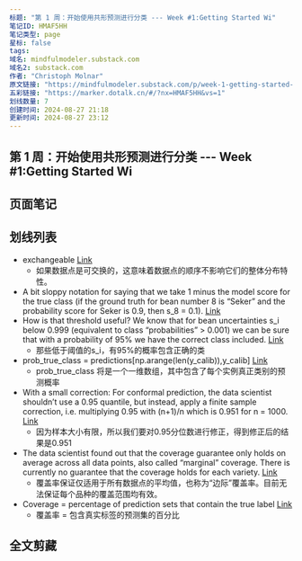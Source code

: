 ```yaml
---
标题: "第 1 周：开始使用共形预测进行分类 --- Week #1:Getting Started Wi"
笔记ID: HMAF5HH
笔记类型: page
星标: false
tags: 
域名: mindfulmodeler.substack.com
域名2: substack.com
作者: "Christoph Molnar"
原文链接: "https://mindfulmodeler.substack.com/p/week-1-getting-started-with-conformal"
五彩链接: "https://marker.dotalk.cn/#/?nx=HMAF5HH&vs=1"
划线数量: 7
创建时间: 2024-08-27 21:18
更新时间: 2024-08-27 23:12
---
```


## 第 1 周：开始使用共形预测进行分类 --- Week #1:Getting Started Wi 


## 页面笔记


## 划线列表
- exchangeable [Link](https://mindfulmodeler.substack.com/p/week-1-getting-started-with-conformal#WCREFX-5219129)
	- 如果数据点是可交换的，这意味着数据点的顺序不影响它们的整体分布特性。
- A bit sloppy notation for saying that we take 1 minus the model score for the true class (if the ground truth for bean number 8 is “Seker” and the probability score for Seker is 0.9, then s_8 = 0.1). [Link](https://mindfulmodeler.substack.com/p/week-1-getting-started-with-conformal#WCREFX-5220132)
- How is that threshold useful? We know that for bean uncertainties s_i below 0.999 (equivalent to class “probabilities” > 0.001) we can be sure that with a probability of 95% we have the correct class included. [Link](https://mindfulmodeler.substack.com/p/week-1-getting-started-with-conformal#WCREFX-5220146)
	- 那些低于阈值的s_i，有95%的概率包含正确的类
- prob_true_class = predictions[np.arange(len(y_calib)),y_calib] [Link](https://mindfulmodeler.substack.com/p/week-1-getting-started-with-conformal#WCREFX-5220210)
	- prob_true_class 将是一个一维数组，其中包含了每个实例真正类别的预测概率
- With a small correction: For conformal prediction, the data scientist shouldn’t use a 0.95 quantile, but instead, apply a finite sample correction, i.e. multiplying 0.95 with (n+1)/n which is 0.951 for n = 1000. [Link](https://mindfulmodeler.substack.com/p/week-1-getting-started-with-conformal#WCREFX-5220225)
	- 因为样本大小有限，所以我们要对0.95分位数进行修正，得到修正后的结果是0.951
- The data scientist found out that the coverage guarantee only holds on average across all data points, also called “marginal” coverage. There is currently no guarantee that the coverage holds for each variety. [Link](https://mindfulmodeler.substack.com/p/week-1-getting-started-with-conformal#WCREFX-5220322)
	- 覆盖率保证仅适用于所有数据点的平均值，也称为“边际”覆盖率。目前无法保证每个品种的覆盖范围均有效。
- Coverage = percentage of prediction sets that contain the true label [Link](https://mindfulmodeler.substack.com/p/week-1-getting-started-with-conformal#WCREFX-5220315)
	- 覆盖率 = 包含真实标签的预测集的百分比

## 全文剪藏

